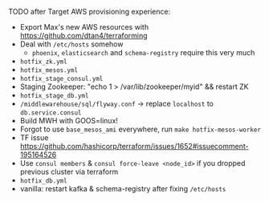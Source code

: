 TODO after Target AWS provisioning experience:

* Export Max's new AWS resources with https://github.com/dtan4/terraforming
* Deal with `/etc/hosts` somehow
	* `phoenix`, `elasticsearch` and `schema-registry` require this very much
* `hotfix_zk.yml`
* `hotfix_mesos.yml`
* `hotfix_stage_consul.yml`
* Staging Zookeeper: "echo 1 > /var/lib/zookeeper/myid" && restart ZK
* `hotfix_stage_db.yml`
* `/middlewarehouse/sql/flyway.conf` -> replace `localhost` to `db.service.consul`
* Build MWH with GOOS=linux!
* Forgot to use `base_mesos_ami` everywhere, run `make hotfix-mesos-worker`
* TF issue https://github.com/hashicorp/terraform/issues/1652#issuecomment-195164526
* Use `consul members` & `consul force-leave <node_id>` if you dropped previous cluster via terraform
* `hotfix_db.yml`
* vanilla: restart kafka & schema-registry after fixing `/etc/hosts`